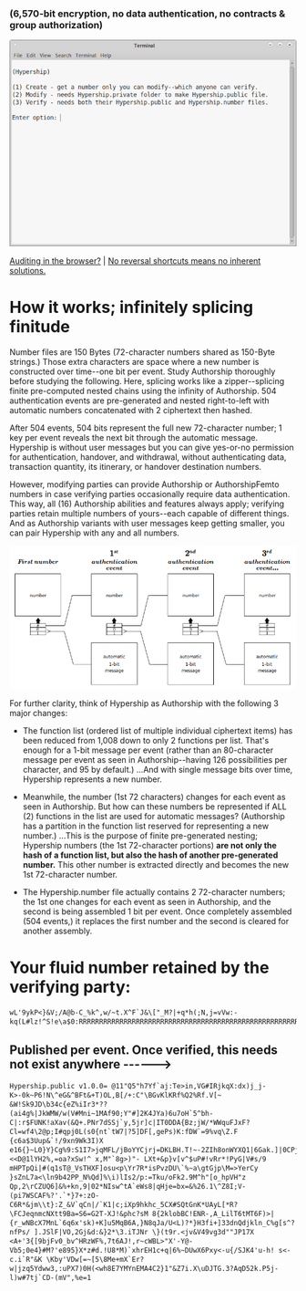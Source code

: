 <!---
Hyperspeed Authorship variant using 1.2kB disposable public files.
-->



### (6,570-bit encryption, no data authentication, no contracts & group authorization)

<p align="center">
  <img src="https://github.com/compromise-evident/Hypership/blob/main/Other/Terminal.png">
</p>

[Auditing in the browser?](https://coliru.stacked-crooked.com/a/2acdb286657e1dda) | [No reversal shortcuts means no inherent solutions.](https://github.com/compromise-evident/Hypership/blob/main/Other/Perfect%20secrecy%20and%20P!%3DNP%20proof.pdf)



# How it works; infinitely splicing finitude

Number files are 150 Bytes (72-character numbers shared as 150-Byte strings.) Those extra characters are space where a new number is constructed over time--one bit per event. Study Authorship thoroughly before studying the following. Here, splicing works like a zipper--splicing finite pre-computed nested chains using the infinity of Authorship. 504 authentication events are pre-generated and nested right-to-left with automatic numbers concatenated with 2 ciphertext then hashed. <br/>

After 504 events, 504 bits represent the full new 72-character number; 1 key per event reveals the next bit through the automatic message. Hypership is without user messages but you can give yes-or-no permission for authentication, handover, and withdrawal, without authenticating data, transaction quantity, its itinerary, or handover destination numbers. <br/>

However, modifying parties can provide Authorship or AuthorshipFemto numbers in case verifying parties occasionally require data authentication. This way, all (16) Authorship abilities and features always apply; verifying parties retain multiple numbers of yours--each capable of different things. And as Authorship variants with user messages keep getting smaller, you can pair Hypership with any and all numbers.

<p align="center">
  <img src="https://github.com/compromise-evident/Hypership/blob/main/Other/Main%20documentation%20image.png">
</p>

For further clarity, think of Hypership as Authorship with the following 3 major changes:
* The function list (ordered list of multiple individual ciphertext items) has been reduced from 1,008 down to only 2 functions per list. That's enough for a 1-bit message per event (rather than an 80-character message per event as seen in Authorship--having 126 possibilities per character, and 95 by default.) ...And with single message bits over time, Hypership represents a new number. <br/>

* Meanwhile, the number (1st 72 characters) changes for each event as seen in Authorship. But how can these numbers be represented if ALL (2) functions in the list are used for automatic messages? (Authorship has a partition in the function list reserved for representing a new number.) ...This is the purpose of finite pre-generated nesting; Hypership numbers (the 1st 72-character portions) **are not only the hash of a function list, but also the hash of another pre-generated number.** This other number is extracted directly and becomes the new 1st 72-character number. <br/>

* The Hypership.number file actually contains 2 72-character numbers; the 1st one changes for each event as seen in Authorship, and the second is being assembled 1 bit per event. Once completely assembled (504 events,) it replaces the first number and the second is cleared for another assembly.



# Your fluid number retained by the verifying party:

```text
wL'9ykP<}&V;/A@b-C_%k^,w/~t.X^F`J&\["_M?|+q*h(;N,j=vVw:-kq(L#lz!^S!e\a$0:RRRRRRRRRRRRRRRRRRRRRRRRRRRRRRRRRRRRRRRRRRRRRRRRRRRRRRRRRRRRRRRRRRRRRRRMMMMMM
```



## Published per event. Once verified, this needs not exist anywhere ------>

```text
Hypership.public v1.0.0= @11"Q5"h7Yf`aj:Te>in,VG#IRjkqX:dx)j_j-K>-0k~P6!N\^eG&^BFt&+T)OL,B[/+:C"\BGvKlKRf%Q2%Rf.V[~ &W!Sk9JD\b34c{eZ%iIr3*??(ai4g%|JkWMW/w(V#Mni~1MAf90;Y"#]2K4JYa)6u7oH`5^bh-C|:r$FUNK!aXav(&Q+.PNr7dSSj`y,5jr]c|IT0DDA{Bz;jW/*WWquFJxF?Cl=wf4\2@p;I#qpj0L(s0{nt`tW7|?5]DF[,gePs)K:fDW`=9%vq\Z.F {c6a$3Uup&`!/9xn9Wk3I)X e16{}~L0}Y}Cg%9:S1I7>jqMFL/jBoYYCjrj=DKLBH.T!~-2ZIh8onWYXQ1|6Gak.]|0CPjIG=UHTAm7WXqe[JX,F,3ZK<N7]@<AJPElm([mkOekW])hB&<<D@1lYH2%,=oa?xSw!^ x,M"`8g>)"- LXt+&p}v[v^$uP#!vRr*!PyG|V#s/9 mHPTpQi|#(q1sT@_VsTHXF]osu<p\Yr7R*isPvzDU\`%~a\gtGjp\M=>YerCy }sZnL7a<\ln9b42PP_N%Qd]%\i)lIs2/p:=Tku/oFk2.9M^h"[o_hpVH"z Qp,2\rCZUQ6]&%+kn,9|02*NIsw^tA`eWs8|qHje=bx=&%26.1\^Z8I;V-(pi7WSCAF%?'.`*}7+:zO-C6R*&jm\\t}:Z_&V`qCn|/`K1|c;iXp9hkhc_5CX#SQtGnK*UAyL[*R?\FCJeqnmcNXtt9Ba=S6=G2T-XJ!&phc?sM 8{2klobBC!ENR-,A_LilT6tMT6F)>|{r_wNBcX7MnL`6q6x'sk)+K]u5MqB6A,}N8qJa/U<L)?*}H3fi+]33dnQdjkln_C%g[s^?nfPs/ ].JSlF|VO,2Gj&d:&}2*\3.iTJNr \}(t9r.<jv&V49vg3d""JP17X <A+'3{[9bjFv0_bv^HRzWF%,7t6AJ!,r~cWBL>"X'-Y@-Vb5;0e4}#M?'e895}X*z#d.!U8*M)`xhrEH1c+q|6%~DUwX6Pxy<-u{/SJK4'u-h! s<-c.i`R"&K \Kby'VDw[=~[5\8Me+mX`Er?w|jzq5Ydww3,:uPX7)0H(<wh8E7YMYnEMA4C2}1"&Z7i.X\uDJTG.3?AqD52k.P5j-l)w#7tj`CD-(mV",%e=1
```
